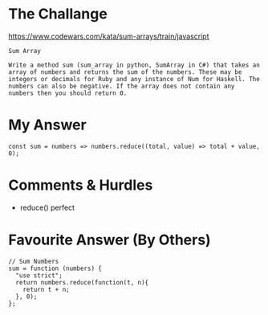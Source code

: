 # The Challange

https://www.codewars.com/kata/sum-arrays/train/javascript
```
Sum Array

Write a method sum (sum_array in python, SumArray in C#) that takes an array of numbers and returns the sum of the numbers. These may be integers or decimals for Ruby and any instance of Num for Haskell. The numbers can also be negative. If the array does not contain any numbers then you should return 0.
```

# My Answer

```
const sum = numbers => numbers.reduce((total, value) => total + value, 0);
```

# Comments & Hurdles

* reduce() perfect

# Favourite Answer (By Others)
```
// Sum Numbers
sum = function (numbers) {
  "use strict";
  return numbers.reduce(function(t, n){
    return t + n;
  }, 0);
};
```